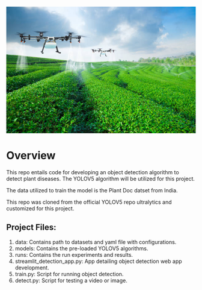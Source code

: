 ![alt text](https://github.com/chrisliti/DSI_Capstone_Disease_Detection/blob/master/drone_field1.jpeg)
# Overview

This repo entails code for developing an object detection algorithm to detect plant diseases. The YOLOV5 algorithm will be utilized for this project.

The data utilized to train the model is the Plant Doc datset from India.

This repo was cloned from the official YOLOV5 repo ultralytics and customized for this project.

## Project Files:

1. data: Contains path to datasets and yaml file with configurations.
2. models: Contains the pre-loaded YOLOV5 algorithms.
3. runs: Contains the run experiments and results.
4. streamlit_detection_app.py: App detailing object detection web app development.
5. train.py: Script for running object detection.
6. detect.py: Script for testing a video or image.
